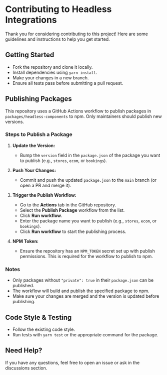 # Contributing to Headless Integrations

Thank you for considering contributing to this project! Here are some guidelines and instructions to help you get started.

## Getting Started

- Fork the repository and clone it locally.
- Install dependencies using `yarn install`.
- Make your changes in a new branch.
- Ensure all tests pass before submitting a pull request.

## Publishing Packages

This repository uses a GitHub Actions workflow to publish packages in `packages/headless-components` to npm. Only maintainers should publish new versions.

### Steps to Publish a Package

1. **Update the Version:**

   - Bump the `version` field in the `package.json` of the package you want to publish (e.g., `stores`, `ecom`, or `bookings`).

2. **Push Your Changes:**

   - Commit and push the updated `package.json` to the `main` branch (or open a PR and merge it).

3. **Trigger the Publish Workflow:**

   - Go to the **Actions** tab in the GitHub repository.
   - Select the **Publish Package** workflow from the list.
   - Click **Run workflow**.
   - Enter the package name you want to publish (e.g., `stores`, `ecom`, or `bookings`).
   - Click **Run workflow** to start the publishing process.

4. **NPM Token:**
   - Ensure the repository has an `NPM_TOKEN` secret set up with publish permissions. This is required for the workflow to publish to npm.

### Notes

- Only packages without `"private": true` in their `package.json` can be published.
- The workflow will build and publish the specified package to npm.
- Make sure your changes are merged and the version is updated before publishing.

## Code Style & Testing

- Follow the existing code style.
- Run tests with `yarn test` or the appropriate command for the package.

## Need Help?

If you have any questions, feel free to open an issue or ask in the discussions section.
